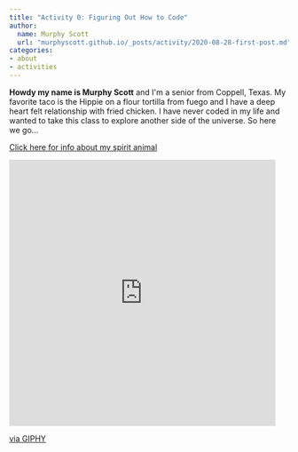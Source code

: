 ```yaml
---
title: "Activity 0: Figuring Out How to Code"
author:
  name: Murphy Scott
  url: "murphyscott.github.io/_posts/activity/2020-08-28-first-post.md"
categories:
- about
- activities
---
```

 
**Howdy my name is Murphy Scott** and I'm a senior from Coppell, Texas. My favorite taco is the Hippie on a flour tortilla from fuego and I have a deep heart felt relationship with fried chicken. I have never coded in my life and wanted to take this class to explore another side of the universe. So here we go...

[Click here for info about my spirit animal](https://www.worldwildlife.org/species/sloth)

<iframe src="https://giphy.com/embed/I8eorWE0QuYYU" width="480" height="480" frameBorder="0" class="giphy-embed" allowFullScreen></iframe><p><a href="https://giphy.com/gifs/sloth-pizza-sloths-I8eorWE0QuYYU">via GIPHY</a></p>
